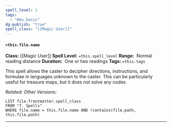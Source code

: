 ```yaml
---
spell_level: 1
tags:
  - "#mu_basic"
dg-publish: "true"
spell_class: "[[Magic User]]"
---
```

#### `=this.file.name`

**Class:** [[Magic User]]
**Spell Level:** `=this.spell_level`
**Range:**  Normal reading distance
**Duration:**  One or two readings
**Tags:** `=this.tags`

This spell allows the caster to decipher directions, instructions, and formulae in languages unknown to the caster. This can be particularly useful for treasure maps, but it does not solve any codes.

*Related:*
*Other Versions:*
```dataview
LIST file.frontmatter.spell_class
FROM "7. Spells"
WHERE file.name = this.file.name AND !contains(file.path, this.file.path)
```
___

